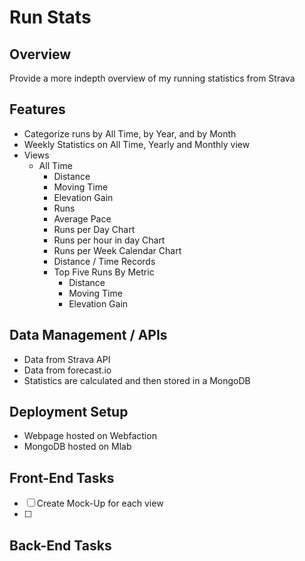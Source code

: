 # Run Stats
## Overview
Provide a more indepth overview of my running statistics from Strava
## Features
* Categorize runs by All Time, by Year, and by Month
* Weekly Statistics on All Time, Yearly and Monthly view
* Views
    * All Time
        * Distance
        * Moving Time
        * Elevation Gain
        * Runs
        * Average Pace
        * Runs per Day Chart
        * Runs per hour in day Chart
        * Runs per Week Calendar Chart
        * Distance / Time Records
        * Top Five Runs By Metric
            * Distance
            * Moving Time
            * Elevation Gain
## Data Management / APIs
* Data from Strava API
* Data from forecast.io
* Statistics are calculated and then stored in a MongoDB
## Deployment Setup
* Webpage hosted on Webfaction
* MongoDB hosted on Mlab
## Front-End Tasks
* [ ] Create Mock-Up for each view
* [ ]  
## Back-End Tasks
